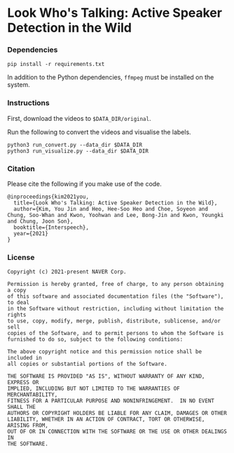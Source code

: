 # Look Who's Talking: Active Speaker Detection in the Wild

### Dependencies
```
pip install -r requirements.txt
```

In addition to the Python dependencies, `ffmpeg` must be installed on the system.

### Instructions

First, download the videos to `$DATA_DIR/original`. 

Run the following to convert the videos and visualise the labels.

```
python3 run_convert.py --data_dir $DATA_DIR
python3 run_visualize.py --data_dir $DATA_DIR
```

### Citation

Please cite the following if you make use of the code.

```
@inproceedings{kim2021you,
  title={Look Who's Talking: Active Speaker Detection in the Wild},
  author={Kim, You Jin and Heo, Hee-Soo Heo and Choe, Soyeon and Chung, Soo-Whan and Kwon, Yoohwan and Lee, Bong-Jin and Kwon, Youngki and Chung, Joon Son},
  booktitle={Interspeech},
  year={2021}
}
```

### License

```
Copyright (c) 2021-present NAVER Corp.

Permission is hereby granted, free of charge, to any person obtaining a copy
of this software and associated documentation files (the "Software"), to deal
in the Software without restriction, including without limitation the rights
to use, copy, modify, merge, publish, distribute, sublicense, and/or sell
copies of the Software, and to permit persons to whom the Software is
furnished to do so, subject to the following conditions:

The above copyright notice and this permission notice shall be included in
all copies or substantial portions of the Software.

THE SOFTWARE IS PROVIDED "AS IS", WITHOUT WARRANTY OF ANY KIND, EXPRESS OR
IMPLIED, INCLUDING BUT NOT LIMITED TO THE WARRANTIES OF MERCHANTABILITY,
FITNESS FOR A PARTICULAR PURPOSE AND NONINFRINGEMENT.  IN NO EVENT SHALL THE
AUTHORS OR COPYRIGHT HOLDERS BE LIABLE FOR ANY CLAIM, DAMAGES OR OTHER
LIABILITY, WHETHER IN AN ACTION OF CONTRACT, TORT OR OTHERWISE, ARISING FROM,
OUT OF OR IN CONNECTION WITH THE SOFTWARE OR THE USE OR OTHER DEALINGS IN
THE SOFTWARE.
```
